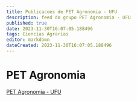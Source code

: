 ```yaml
---
title: Publicacoes de PET Agronomia - UFU
description: feed do grupo PET Agronomia - UFU
published: true
date: 2023-11-30T16:07:05.188496
tags: Ciencias Agrarias
editor: markdown
dateCreated: 2023-11-30T16:07:05.188496
---
```


# PET Agronomia
[PET Agronomia - UFU](/grupo/169PETAgronomiaUFU.md)
